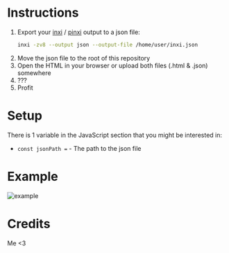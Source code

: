 # Instructions

1. Export your [inxi](https://github.com/smxi/inxi/tree/master) / [pinxi](https://github.com/smxi/inxi/tree/inxi-perl) output to a json file:
    ```bash
    inxi -zv8 --output json --output-file /home/user/inxi.json
    ```
2. Move the json file to the root of this repository
3. Open the HTML in your browser or upload both files (.html & .json) somewhere
4. ???
5. Profit

# Setup

There is 1 variable in the JavaScript section that you might be interested in:
- `const jsonPath =` - The path to the json file

# Example

![example](https://user-images.githubusercontent.com/1591486/198081556-128ad12d-f636-4f8b-a48d-adb015584dc5.png)

# Credits

Me <3
